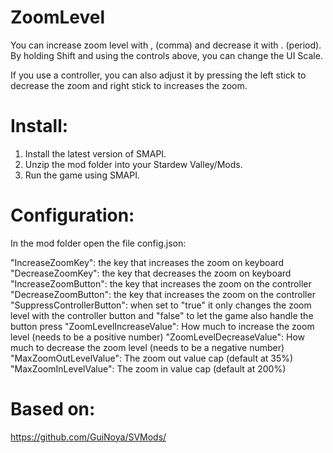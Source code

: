 # ZoomLevel
You can increase zoom level with , (comma) and decrease it with . (period).
By holding Shift and using the controls above, you can change the UI Scale.

If you use a controller, you can also adjust it by pressing the  left stick to decrease the zoom and right stick to increases the zoom.

# Install:

1. Install the latest version of SMAPI.
2. Unzip the mod folder into your Stardew Valley/Mods.
3. Run the game using SMAPI.

# Configuration:

In the mod folder open the file config.json:

  "IncreaseZoomKey": the key that increases the zoom on keyboard
  "DecreaseZoomKey": the key that decreases the zoom on keyboard
  "IncreaseZoomButton": the key that increases the zoom on the controller
  "DecreaseZoomButton": the key that increases the zoom on the controller
  "SuppressControllerButton": when set to "true" it only changes the zoom level with the controller button and "false" to let the game also handle the button press
  "ZoomLevelIncreaseValue": How much to increase the zoom level (needs to be a positive number)
  "ZoomLevelDecreaseValue": How much to decrease the zoom level (needs to be a negative number)
  "MaxZoomOutLevelValue": The zoom out value cap (default at 35%)
  "MaxZoomInLevelValue": The zoom in value cap (default at 200%)

# Based on: 
https://github.com/GuiNoya/SVMods/
